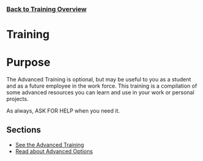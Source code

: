 ### [Back to Training Overview](../)

# Training

# Purpose

The Advanced Training is optional, but may be useful to you as a student and as a future employee in the work force. This training is a compilation of some advanced resources you can learn and use in your work or personal projects. 

As always, ASK FOR HELP when you need it.

## Sections

- [See the Advanced Training](./advanced.md)
- [Read about Advanced Options](./advancedLearning.md)